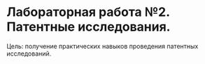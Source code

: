# Лабораторная работа №2. Патентные исследования.

Цель: получение практических навыков проведения патентных исследований.
